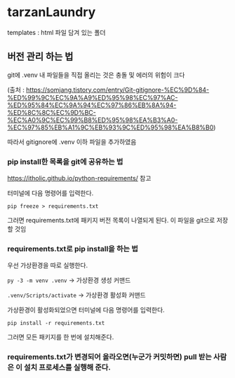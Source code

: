 # tarzanLaundry

templates : html 파일 담겨 있는 폴더

## 버전 관리 하는 법

git에 .venv 내 파일들을 직접 올리는 것은 충돌 및 에러의 위험이 크다

(출처 : https://somjang.tistory.com/entry/Git-gitignore-%EC%9D%84-%ED%99%9C%EC%9A%A9%ED%95%98%EC%97%AC-%ED%95%84%EC%9A%94%EC%97%86%EB%8A%94-%ED%8C%8C%EC%9D%BC-%EC%A0%9C%EC%99%B8%ED%95%98%EA%B3%A0-%EC%97%85%EB%A1%9C%EB%93%9C%ED%95%98%EA%B8%B0)

따라서 gitignore에 .venv 이하 파일을 추가하였음

### pip install한 목록을 git에 공유하는 법

https://itholic.github.io/python-requirements/ 참고

터미널에 다음 명령어를 입력한다.

```pip freeze > requirements.txt```

그러면 requirements.txt에 패키지 버전 목록이 나열되게 된다. 이 파일을 git으로 저장할 것임

### requirements.txt로 pip install을 하는 법

우선 가상환경을 따로 실행한다.

```py -3 -m venv .venv```
-> 가상환경 생성 커맨드

```.venv/Scripts/activate```
-> 가상환경 활성화 커맨드

가상환경이 활성화되었으면 터미널에 다음 명령어를 입력한다.

```pip install -r requirements.txt```

그러면 모든 패키지를 한 번에 설치해준다.

### requirements.txt가 변경되어 올라오면(누군가 커밋하면) pull 받는 사람은 이 설치 프로세스를 실행해 준다.
